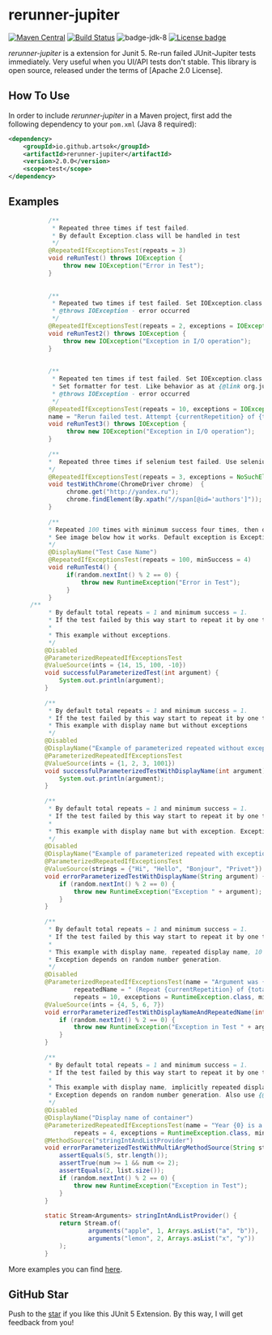 # rerunner-jupiter
[![Maven Central](https://maven-badges.herokuapp.com/maven-central/io.github.artsok/rerunner-jupiter/badge.svg)](https://maven-badges.herokuapp.com/maven-central/io.github.artsok/rerunner-jupiter)
[![Build Status](https://travis-ci.org/artsok/rerunner-jupiter.svg?branch=master)](https://travis-ci.org/artsok/rerunner-jupiter)
![badge-jdk-8](https://img.shields.io/badge/jdk-8-yellow.svg "JDK-8")
[![License badge](https://img.shields.io/badge/license-Apache2-green.svg)](http://www.apache.org/licenses/LICENSE-2.0)

*rerunner-jupiter* is a extension for Junit 5. 
Re-run failed JUnit-Jupiter tests immediately. Very useful when you UI/API tests don't stable. 
This library is open source, released under the terms of [Apache 2.0 License].

## How To Use

In order to include *rerunner-jupiter* in a Maven project, first add the following dependency to your `pom.xml` (Java 8 required):

```xml
<dependency>
    <groupId>io.github.artsok</groupId>
    <artifactId>rerunner-jupiter</artifactId>
    <version>2.0.0</version>
    <scope>test</scope>
</dependency>
```

## Examples
```java
           /** 
            * Repeated three times if test failed.
            * By default Exception.class will be handled in test
            */
           @RepeatedIfExceptionsTest(repeats = 3)
           void reRunTest() throws IOException {
               throw new IOException("Error in Test");
           }
       
       
           /**
            * Repeated two times if test failed. Set IOException.class that will be handled in test
            * @throws IOException - error occurred
            */
           @RepeatedIfExceptionsTest(repeats = 2, exceptions = IOException.class)
           void reRunTest2() throws IOException {
               throw new IOException("Exception in I/O operation");
           }
       
       
           /**
            * Repeated ten times if test failed. Set IOException.class that will be handled in test
            * Set formatter for test. Like behavior as at {@link org.junit.jupiter.api.RepeatedTest}
            * @throws IOException - error occurred
            */
           @RepeatedIfExceptionsTest(repeats = 10, exceptions = IOException.class, 
           name = "Rerun failed test. Attempt {currentRepetition} of {totalRepetitions}")
           void reRunTest3() throws IOException {
                throw new IOException("Exception in I/O operation");
           }
           
           /**
           *  Repeated three times if selenium test failed. Use selenium-jupiter extension.
           */
           @RepeatedIfExceptionsTest(repeats = 3, exceptions = NoSuchElementException.class)
           void testWithChrome(ChromeDriver chrome)  {
                chrome.get("http://yandex.ru");
                chrome.findElement(By.xpath("//span[@id='authors']"));
           }
           
           /**
           * Repeated 100 times with minimum success four times, then disabled all remaining repeats.
           * See image below how it works. Default exception is Exception.class
           */
           @DisplayName("Test Case Name")
           @RepeatedIfExceptionsTest(repeats = 100, minSuccess = 4)
           void reRunTest4() {
                if(random.nextInt() % 2 == 0) {
                    throw new RuntimeException("Error in Test");
                }
           }        
      /**
           * By default total repeats = 1 and minimum success = 1.
           * If the test failed by this way start to repeat it by one time with one minimum success.
           *
           * This example without exceptions.
           */
          @Disabled
          @ParameterizedRepeatedIfExceptionsTest
          @ValueSource(ints = {14, 15, 100, -10})
          void successfulParameterizedTest(int argument) {
              System.out.println(argument);
          }
      
          /**
           * By default total repeats = 1 and minimum success = 1.
           * If the test failed by this way start to repeat it by one time with one minimum success.
           * This example with display name but without exceptions
           */
          @Disabled
          @DisplayName("Example of parameterized repeated without exception")
          @ParameterizedRepeatedIfExceptionsTest
          @ValueSource(ints = {1, 2, 3, 1001})
          void successfulParameterizedTestWithDisplayName(int argument) {
              System.out.println(argument);
          }
      
          /**
           * By default total repeats = 1 and minimum success = 1.
           * If the test failed by this way start to repeat it by one time with one minimum success.
           *
           * This example with display name but with exception. Exception depends on random number generation.
           */
          @Disabled
          @DisplayName("Example of parameterized repeated with exception")
          @ParameterizedRepeatedIfExceptionsTest
          @ValueSource(strings = {"Hi", "Hello", "Bonjour", "Privet"})
          void errorParameterizedTestWithDisplayName(String argument) {
              if (random.nextInt() % 2 == 0) {
                  throw new RuntimeException("Exception " + argument);
              }
          }
      
          /**
           * By default total repeats = 1 and minimum success = 1.
           * If the test failed by this way start to repeat it by one time with one minimum success.
           *
           * This example with display name, repeated display name, 10 repeats and 2 minimum success with exceptions.
           * Exception depends on random number generation.
           */
          @Disabled
          @ParameterizedRepeatedIfExceptionsTest(name = "Argument was {0}",
                  repeatedName = " (Repeat {currentRepetition} of {totalRepetitions})",
                  repeats = 10, exceptions = RuntimeException.class, minSuccess = 2)
          @ValueSource(ints = {4, 5, 6, 7})
          void errorParameterizedTestWithDisplayNameAndRepeatedName(int argument) {
              if (random.nextInt() % 2 == 0) {
                  throw new RuntimeException("Exception in Test " + argument);
              }
          }
      
          /**
           * By default total repeats = 1 and minimum success = 1.
           * If the test failed by this way start to repeat it by one time with one minimum success.
           *
           * This example with display name, implicitly repeated display name, 4 repeats and 2 minimum success with exceptions.
           * Exception depends on random number generation. Also use {@link MethodSource}
           */
          @Disabled
          @DisplayName("Display name of container")
          @ParameterizedRepeatedIfExceptionsTest(name = "Year {0} is a leap year.",
                  repeats = 4, exceptions = RuntimeException.class, minSuccess = 2)
          @MethodSource("stringIntAndListProvider")
          void errorParameterizedTestWithMultiArgMethodSource(String str, int num, List<String> list)  {
              assertEquals(5, str.length());
              assertTrue(num >= 1 && num <= 2);
              assertEquals(2, list.size());
              if (random.nextInt() % 2 == 0) {
                  throw new RuntimeException("Exception in Test");
              }
          }
      
          static Stream<Arguments> stringIntAndListProvider() {
              return Stream.of(
                      arguments("apple", 1, Arrays.asList("a", "b")),
                      arguments("lemon", 2, Arrays.asList("x", "y"))
              );
          }
```
More examples you can find [here].


## GitHub Star
Push to the [star] if you like this JUnit 5 Extension. By this way, I will get feedback from you!


[here]: https://github.com/artsok/rerunner-jupiter/blob/master/src/test/java/io/github/artsok/ReRunnerTest.java
[star]: https://github.com/artsok/rerunner-jupiter/stargazers

